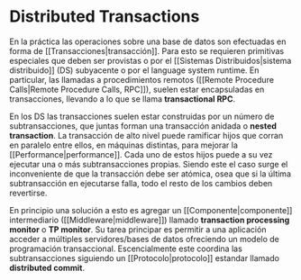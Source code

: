 # Distributed Transactions
En la práctica las operaciones sobre una base de datos son efectuadas en forma de [[Transacciones|transacción]]. Para esto se requieren primitivas especiales que deben ser provistas o por el [[Sistemas Distribuidos|sistema distribuido]] (DS) subyacente o por el language system runtime. En particular, las llamadas a procedimientos remotos ([[Remote Procedure Calls|Remote Procedure Calls, RPC]]), suelen estar encapsuladas en transacciones, llevando a lo que se llama **transactional RPC**.

En los DS las transacciones suelen estar construidas por un número de subtransacciones, que juntas forman una transacción anidada o **nested transaction**. La transacción de alto nivel puede ramificar hijos que corran en paralelo entre ellos, en máquinas distintas, para mejorar la [[Performance|performance]]. Cada uno de estos hijos puede a su vez ejecutar una o más subtransacciones propias. Siendo este el caso surge el inconveniente de que la transacción debe ser atómica, osea que si la última subtransacción en ejecutarse falla, todo el resto de los cambios deben revertirse.

En principio una solución a esto es agregar un [[Componente|componente]] intermediario ([[Middleware|middleware]]) llamado **transaction processing monitor** o **TP monitor**. Su tarea principar es permitir a una aplicación acceder a múltiples servidores/bases de datos ofreciendo un modelo de programación transaccional. Escencialmente este coordina las subtransacciones siguiendo un [[Protocolo|protocolo]] estandar llamado **distributed commit**.